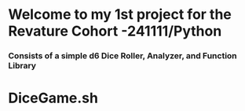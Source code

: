 
# Welcome to my 1st project for the Revature Cohort -241111/Python
### Consists of a simple d6 Dice Roller, Analyzer, and Function Library

# DiceGame.sh



